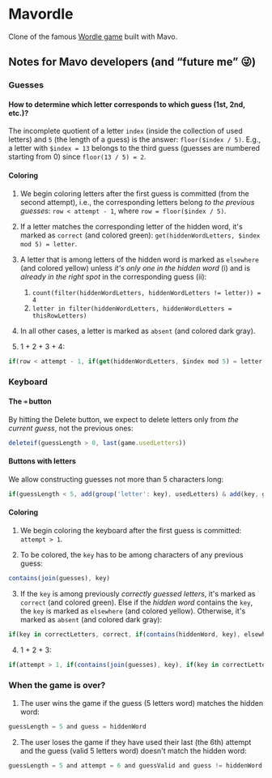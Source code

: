 # Mavordle

Clone of the famous [Wordle game](https://www.powerlanguage.co.uk/wordle/) built with Mavo.

## Notes for Mavo developers (and “future me” 😜)

### Guesses

#### How to determine which letter corresponds to which guess (1st, 2nd, etc.)?

The incomplete quotient of a letter `index` (inside the collection of used letters) and `5` (the length of a guess) is the answer: `floor($index / 5)`. E.g., a letter with `$index = 13` belongs to the third guess (guesses are numbered starting from 0) since `floor(13 / 5) = 2`.

#### Coloring

1. We begin coloring letters after the first guess is committed (from the second attempt), i.e., the corresponding letters belong *to the previous guesses*: `row < attempt - 1`, where `row = floor($index / 5)`.

2. If a letter matches the corresponding letter of the hidden word, it's marked as `correct` (and colored green): `get(hiddenWordLetters, $index mod 5) = letter`.

3. A letter that is among letters of the hidden word is marked as `elsewhere` (and colored yellow) unless *it's only one in the hidden word* (i) and is *already in the right spot* in the corresponding guess (ii):

   1. `count(filter(hiddenWordLetters, hiddenWordLetters != letter)) = 4`
   2. `letter in filter(hiddenWordLetters, hiddenWordLetters = thisRowLetters)`

4. In all other cases, a letter is marked as `absent` (and colored dark gray).

5. 1 + 2 + 3 + 4:

```js
if(row < attempt - 1, if(get(hiddenWordLetters, $index mod 5) = letter, correct, if(letter in hiddenWordLetters, if(letter in filter(hiddenWordLetters, hiddenWordLetters = thisRowLetters) and count(filter(hiddenWordLetters, hiddenWordLetters != letter)) = 4, absent, elsewhere), absent)))
```

### Keyboard

#### The `⌫` button

By hitting the Delete button, we expect to delete letters only from *the current guess*, not the previous ones:

```js
deleteif(guessLength > 0, last(game.usedLetters))
```

#### Buttons with letters

We allow constructing guesses not more than 5 characters long:

```js
if(guessLength < 5, add(group('letter': key), usedLetters) & add(key, guessLetters))
```

#### Coloring

1. We begin coloring the keyboard after the first guess is committed: `attempt > 1`.

2. To be colored, the `key` has to be among characters of any previous guess:

```js
contains(join(guesses), key)
```

3. If the `key` is among previously *correctly guessed letters*, it's marked as `correct` (and colored green). Else if the *hidden word* contains the `key`, the `key` is marked as `elsewhere` (and colored yellow). Otherwise, it's marked as `absent` (and colored dark gray):

```js
if(key in correctLetters, correct, if(contains(hiddenWord, key), elsewhere, absent))
```

4. 1 + 2 + 3:

```js
if(attempt > 1, if(contains(join(guesses), key), if(key in correctLetters, correct, if(contains(hiddenWord, key), elsewhere, absent))))
```

### When the game is over?

1. The user wins the game if the guess (5 letters word) matches the hidden word:

```js
guessLength = 5 and guess = hiddenWord
```

2. The user loses the game if they have used their last (the 6th) attempt and the guess (valid 5 letters word) doesn't match the hidden word:

```js
guessLength = 5 and attempt = 6 and guessValid and guess != hiddenWord
```
